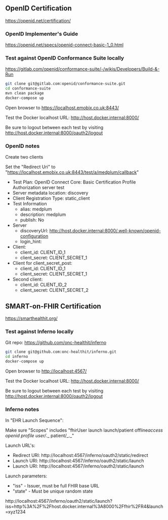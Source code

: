 ## OpenID Certification

https://openid.net/certification/

### OpenID Implementer's Guide

https://openid.net/specs/openid-connect-basic-1_0.html

### Test against OpenID Conformance Suite locally

https://gitlab.com/openid/conformance-suite/-/wikis/Developers/Build-&-Run

```bash
git clone git@gitlab.com:openid/conformance-suite.git
cd conformance-suite
mvn clean package
docker-compose up
```

Open browser to <https://localhost.emobix.co.uk:8443/>

Test the Docker localhost URL: <http://host.docker.internal:8000/>

Be sure to logout between each test by visiting <http://host.docker.internal:8000/oauth2/logout>

### OpenID notes

Create two clients

Set the "Redirect Uri" to "https://localhost.emobix.co.uk:8443/test/a/medplum/callback"

- Test Plan: OpenID Connect Core: Basic Certification Profile Authorization server test
- Server metadata location: discovery
- Client Registration Type: static_client
- Test Information
  - alias: medplum
  - description: medplum
  - publish: No
- Server
  - discoveryUrl: http://host.docker.internal:8000/.well-known/openid-configuration
  - login_hint:
- Client:
  - client_id: CLIENT_ID_1
  - client_secret: CLIENT_SECRET_1
- Client for client_secret_post:
  - client_id: CLIENT_ID_1
  - client_secret: CLIENT_SECRET_1
- Second client:
  - client_id: CLIENT_ID_2
  - client_secret: CLIENT_SECRET_2

## SMART-on-FHIR Certification

https://smarthealthit.org/

### Test against Inferno locally

Git repo: https://github.com/onc-healthit/inferno

```bash
git clone git@github.com:onc-healthit/inferno.git
cd inferno
docker-compose up
```

Open browser to <http://localhost:4567/>

Test the Docker localhost URL: <http://host.docker.internal:8000/>

Be sure to logout between each test by visiting <http://host.docker.internal:8000/oauth2/logout>

### Inferno notes

In "EHR Launch Sequence":

Make sure "Scopes" includes "fhirUser launch launch/patient offline*access openid profile user/*._ patient/_.\_"

Launch URL's:

- Redirect URI: http://localhost:4567/inferno/oauth2/static/redirect
- Launch URI: http://localhost:4567/inferno/oauth2/static/launch
- Launch URI: http://localhost:4567/inferno/oauth2/static/launch

Launch parameters:

- "iss" - Issuer, must be full FHIR base URL
- "state" - Must be unique random state

http://localhost:4567/inferno/oauth2/static/launch?iss=http%3A%2F%2Fhost.docker.internal%3A8000%2Ffhir%2FR4&launch=xyz1234
